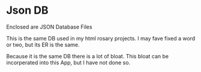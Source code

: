 # Json DB

Enclosed are JSON Database Files

This is the same DB used in my html rosary projects. I may fave fixed a word or two, but its ER is the same.

Because it is the same DB there is a lot of bloat. This bloat can be incorperated into this App, but I have not done so.
